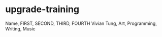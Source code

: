 # upgrade-training
Name, FIRST, SECOND, THIRD, FOURTH
Vivian Tung, Art, Programming, Writing, Music
